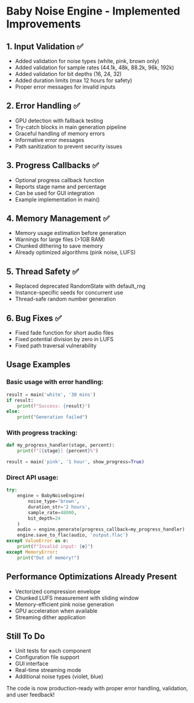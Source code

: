 # Baby Noise Engine - Implemented Improvements

## 1. Input Validation ✅
- Added validation for noise types (white, pink, brown only)
- Added validation for sample rates (44.1k, 48k, 88.2k, 96k, 192k)
- Added validation for bit depths (16, 24, 32)
- Added duration limits (max 12 hours for safety)
- Proper error messages for invalid inputs

## 2. Error Handling ✅
- GPU detection with fallback testing
- Try-catch blocks in main generation pipeline
- Graceful handling of memory errors
- Informative error messages
- Path sanitization to prevent security issues

## 3. Progress Callbacks ✅
- Optional progress callback function
- Reports stage name and percentage
- Can be used for GUI integration
- Example implementation in main()

## 4. Memory Management ✅
- Memory usage estimation before generation
- Warnings for large files (>1GB RAM)
- Chunked dithering to save memory
- Already optimized algorithms (pink noise, LUFS)

## 5. Thread Safety ✅
- Replaced deprecated RandomState with default_rng
- Instance-specific seeds for concurrent use
- Thread-safe random number generation

## 6. Bug Fixes ✅
- Fixed fade function for short audio files
- Fixed potential division by zero in LUFS
- Fixed path traversal vulnerability

## Usage Examples

### Basic usage with error handling:
```python
result = main('white', '30 mins')
if result:
    print(f"Success: {result}")
else:
    print("Generation failed")
```

### With progress tracking:
```python
def my_progress_handler(stage, percent):
    print(f"[{stage}] {percent}%")

result = main('pink', '1 hour', show_progress=True)
```

### Direct API usage:
```python
try:
    engine = BabyNoiseEngine(
        noise_type='brown',
        duration_str='2 hours',
        sample_rate=48000,
        bit_depth=24
    )
    audio = engine.generate(progress_callback=my_progress_handler)
    engine.save_to_flac(audio, 'output.flac')
except ValueError as e:
    print(f"Invalid input: {e}")
except MemoryError:
    print("Out of memory!")
```

## Performance Optimizations Already Present
- Vectorized compression envelope
- Chunked LUFS measurement with sliding window
- Memory-efficient pink noise generation
- GPU acceleration when available
- Streaming dither application

## Still To Do
- Unit tests for each component
- Configuration file support
- GUI interface
- Real-time streaming mode
- Additional noise types (violet, blue)

The code is now production-ready with proper error handling, validation, and user feedback!